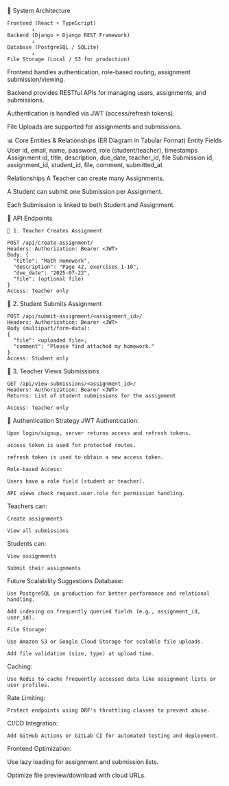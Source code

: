 📐 System Architecture

```
Frontend (React + TypeScript)
        ↓
Backend (Django + Django REST Framework)
        ↓
Database (PostgreSQL / SQLite)
        ↓
File Storage (Local / S3 for production)
```
Frontend handles authentication, role-based routing, assignment submission/viewing.

Backend provides RESTful APIs for managing users, assignments, and submissions.

Authentication is handled via JWT (access/refresh tokens).

File Uploads are supported for assignments and submissions.

📊 Core Entities & Relationships (ER Diagram in Tabular Format)
Entity	Fields
User	id, email, name, password, role (student/teacher), timestamps
Assignment	id, title, description, due_date, teacher_id, file
Submission	id, assignment_id, student_id, file, comment, submitted_at

Relationships
A Teacher can create many Assignments.

A Student can submit one Submission per Assignment.

Each Submission is linked to both Student and Assignment.

🔌 API Endpoints
```
🔸 1. Teacher Creates Assignment

POST /api/create-assignment/
Headers: Authorization: Bearer <JWT>
Body: {
  "title": "Math Homework",
  "description": "Page 42, exercises 1-10",
  "due_date": "2025-07-22",
  "file": (optional file)
}
Access: Teacher only
```
🔸 2. Student Submits Assignment
```
POST /api/submit-assignment/<assignment_id>/
Headers: Authorization: Bearer <JWT>
Body (multipart/form-data):
{
  "file": <uploaded file>,
  "comment": "Please find attached my homework."
}
Access: Student only
```

🔸 3. Teacher Views Submissions
```
GET /api/view-submissions/<assignment_id>/
Headers: Authorization: Bearer <JWT>
Returns: List of student submissions for the assignment

Access: Teacher only
```
🔐 Authentication Strategy
JWT Authentication:
```
Upon login/signup, server returns access and refresh tokens.

access token is used for protected routes.

refresh token is used to obtain a new access token.

Role-based Access:

Users have a role field (student or teacher).

API views check request.user.role for permission handling.
```
Teachers can:
```
Create assignments

View all submissions
```
Students can:
```
View assignments

Submit their assignments
```

 Future Scalability Suggestions
Database:
```
Use PostgreSQL in production for better performance and relational handling.

Add indexing on frequently queried fields (e.g., assignment_id, user_id).

File Storage:

Use Amazon S3 or Google Cloud Storage for scalable file uploads.

Add file validation (size, type) at upload time.
```
Caching:
```
Use Redis to cache frequently accessed data like assignment lists or user profiles.
```
Rate Limiting:
```
Protect endpoints using DRF's throttling classes to prevent abuse.
```
CI/CD Integration:
```
Add GitHub Actions or GitLab CI for automated testing and deployment.
```

Frontend Optimization:

Use lazy loading for assignment and submission lists.

Optimize file preview/download with cloud URLs.
